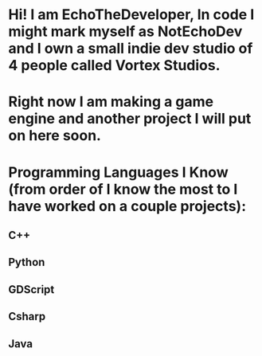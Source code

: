 # Hi! I am EchoTheDeveloper, In code I might mark myself as NotEchoDev and I own a small indie dev studio of 4 people called Vortex Studios.

# Right now I am making a game engine and another project I will put on here soon.

# Programming Languages I Know (from order of I know the most to I have worked on a couple projects):

## C++
## Python
## GDScript
## Csharp
## Java
